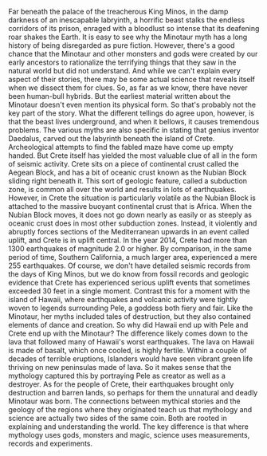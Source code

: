 
Far beneath the palace
of the treacherous King Minos,
in the damp darkness
of an inescapable labryinth,
a horrific beast stalks the endless
corridors of its prison,
enraged with a bloodlust so intense
that its deafening roar shakes the Earth.
It is easy to see why 
the Minotaur myth has a long history
of being disregarded as pure fiction.
However, there&#39;s a good chance
that the Minotaur
and other monsters and gods
were created by our early ancestors
to rationalize the terrifying things
that they saw in the natural world
but did not understand.
And while we can&#39;t explain 
every aspect of their stories,
there may be some actual science
that reveals itself
when we dissect them for clues.
So, as far as we know,
there have never been human-bull hybrids.
But the earliest material written 
about the Minotaur
doesn&#39;t even mention its physical form.
So that&#39;s probably not the key 
part of the story.
What the different tellings 
do agree upon, however,
is that the beast lives underground,
and when it bellows, 
it causes tremendous problems.
The various myths are also specific
in stating that genius inventor Daedalus,
carved out the labyrinth 
beneath the island of Crete.
Archeological attempts 
to find the fabled maze
have come up empty handed.
But Crete itself has yielded 
the most valuable clue of all
in the form of seismic activity.
Crete sits on a piece of continental crust
called the Aegean Block,
and has a bit of oceanic crust
known as the Nubian Block
sliding right beneath it.
This sort of geologic feature,
called a subduction zone,
is common all over the world
and results in lots of earthquakes.
However, in Crete the situation 
is particularly volatile
as the Nubian Block is attached
to the massive buoyant 
continental crust that is Africa.
When the Nubian Block moves,
it does not go down nearly 
as easily or as steeply
as oceanic crust does 
in most other subduction zones.
Instead, it violently and abruptly forces
sections of the Mediterranean upwards
in an event called uplift,
and Crete is in uplift central.
In the year 2014, Crete had more
than 1300 earthquakes
of magnitude 2.0 or higher.
By comparison, in the same period of time,
Southern California, a much larger area,
experienced a mere 255 earthquakes.
Of course, we don&#39;t have detailed seismic
records from the days of King Minos,
but we do know from fossil records
and geologic evidence
that Crete has experienced 
serious uplift events
that sometimes exceeded 30 feet
in a single moment.
Contrast this for a moment
with the island of Hawaii,
where earthquakes and volcanic activity
were tightly woven to legends
surrounding Pele,
a goddess both fiery and fair.
Like the Minotaur, her myths
included tales of destruction,
but they also contained elements
of dance and creation.
So why did Hawaii end up with Pele
and Crete end up with the Minotaur?
The difference likely comes down
to the lava that followed
many of Hawaii&#39;s worst earthquakes.
The lava on Hawaii is made of basalt,
which once cooled, is highly fertile.
Within a couple of decades 
of terrible eruptions,
Islanders would have seen 
vibrant green life thriving
on new peninsulas made of lava.
So it makes sense that 
the mythology captured this
by portraying Pele as creator
as well as a destroyer.
As for the people of Crete,
their earthquakes brought only
destruction and barren lands,
so perhaps for them the unnatural
and deadly Minotaur was born.
The connections between mythical stories
and the geology of the regions
where they originated
teach us that mythology and science
are actually two sides of the same coin.
Both are rooted in explaining
and understanding the world.
The key difference is that where mythology
uses gods, monsters and magic,
science uses measurements, 
records and experiments.
